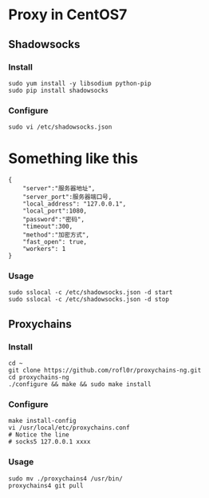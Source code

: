 # Proxy in CentOS7

## Shadowsocks

### Install

```shell
sudo yum install -y libsodium python-pip
sudo pip install shadowsocks
```

### Configure

```
sudo vi /etc/shadowsocks.json
```

# Something like this

```
{
    "server":"服务器地址",
    "server_port":服务器端口号,
    "local_address": "127.0.0.1",
    "local_port":1080,
    "password":"密码",
    "timeout":300,
    "method":"加密方式",
    "fast_open": true,
    "workers": 1
}
```

### Usage

```
sudo sslocal -c /etc/shadowsocks.json -d start
sudo sslocal -c /etc/shadowsocks.json -d stop
```

## Proxychains

### Install

```
cd ~
git clone https://github.com/rofl0r/proxychains-ng.git 
cd proxychains-ng 
./configure && make && sudo make install  
```
### Configure

```
make install-config
vi /usr/local/etc/proxychains.conf
# Notice the line 
# socks5 127.0.0.1 xxxx
```

### Usage

```
sudo mv ./proxychains4 /usr/bin/
proxychains4 git pull
```


